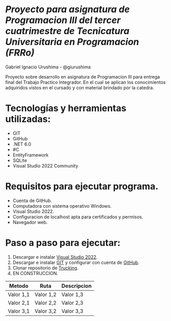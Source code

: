 <h1><em>Proyecto para asignatura de Programacion III del tercer cuatrimestre de Tecnicatura Universitaria en Programacion (FRRo)</em></h1>

Gabriel Ignacio Urushima - @giurushima

Proyecto sobre desarrollo en asignatura de Programacion III para entrega final del Trabajo Practico Integrador. En el cual se aplican los conocimientos adquiridos vistos en el cursado y con material brindado por la catedra.

# Tecnologías y herramientas utilizadas:
- GIT
- GitHub
- .NET 6.0
- #C
- EntityFramework
- SQLite
- Visual Studio 2022 Community

# Requisitos para ejecutar programa.
- Cuenta de GitHub.
- Computadora con sistema operativo Windows.
- Visual Studio 2022.
- Configuracion de localhost apta para certificados y permisos.
- Navegador web.

# Paso a paso para ejecutar:
1. Descargar e instalar [Visual Studio 2022](https://visualstudio.microsoft.com/es/).
2. Descargar e instalar [GIT](https://git-scm.com/) y configurar con cuenta de [GitHub](https://github.com/).
3. Clonar repositorio de [Trucking](https://github.com/giurushima/Trucking.git).
4. EN CONSTRUCCION.

| Metodo | Ruta | Descripcion |
|-----------------|----------------|----------------|
| Valor 1,1      | Valor 1,2      | Valor 1,3      |
| Valor 2,1      | Valor 2,2      | Valor 2,3      |
| Valor 3,1      | Valor 3,2      | Valor 3,3      |
